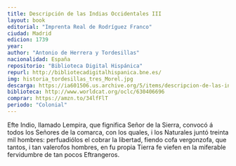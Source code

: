 ```yaml
---
title: Descripción de las Indias Occidentales III
layout: book
editorial: "Imprenta Real de Rodríguez Franco"
ciudad: Madrid
edicion: 1739
year: 
author: "Antonio de Herrera y Tordesillas"
nacionalidad: España
repositorio: "Biblioteca Digital Hispánica"
repurl: http://bibliotecadigitalhispanica.bne.es/
img: historia_tordesillas_tres_Morel.jpg
descarga: https://ia601506.us.archive.org/5/items/descripcion-de-las-indias-occidentales-iii/Descripci%C3%B3n%20de%20las%20Indias%20Occidentales%20III.pdf
biblioteca: http://www.worldcat.org/oclc/630406696
comprar: https://amzn.to/34lfFlT
periodo: "Colonial"
---
```

 
Efte Indio, llamado Lempira, que fignifica Señor de la Sierra, convocó á todos los Señores de la comarca, con los quales, i los Naturales juntó treinta mil hombres: perfuadiólos el cobrar la libertad, fiendo cofa vergonzofa,  que tantos, i tan valerofos hombres, en fu propia Tierra fe viefen en la miferable fervidumbre de tan pocos Eftrangeros.
